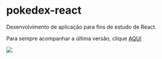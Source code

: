 # pokedex-react
Desenvolvimento de aplicação para fins de estudo de React.

Para sempre acompanhar a última versão, clique [AQUI](marlonrodler.github.io/pokedex-react/)

![](pokedex.gif)
